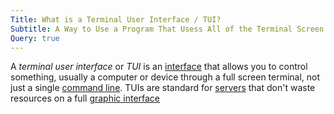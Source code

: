 ```yaml
---
Title: What is a Terminal User Interface / TUI?
Subtitle: A Way to Use a Program That Usess All of the Terminal Screen
Query: true
---
```


A *terminal user interface* or *TUI* is an [interface](/what/interface/) that allows you to control something, usually a computer or device through a full screen terminal, not just a single [command line](../command). TUIs are standard for [servers](/what/server/) that don't waste resources on a full [graphic interface](../graphic/)

